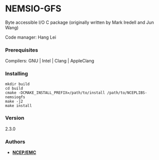 # NEMSIO-GFS

Byte accessible I/O C package (originally written by Mark Iredell and Jun Wang)

Code manager: Hang Lei


### Prerequisites

Compilers: GNU | Intel | Clang | AppleClang 


### Installing

```
mkdir build
cd build
cmake -DCMAKE_INSTALL_PREFIX=/path/to/install /path/to/NCEPLIBS-nemsiogfs
make -j2
make install
```


### Version

2.3.0


### Authors

* **[NCEP/EMC](mailto:NCEP.List.EMC.nceplibs.Developers@noaa.gov)**
